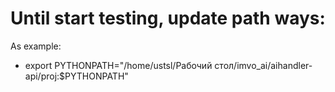 
# Until start testing, update path ways:

As example:
- export PYTHONPATH="/home/ustsl/Рабочий стол/imvo_ai/aihandler-api/proj:$PYTHONPATH"

